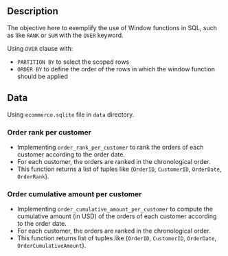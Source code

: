 ## Description

The objective here to exemplify the use of Window functions in SQL, such as like `RANK` or `SUM` with the `OVER` keyword.

Using `OVER` clause with:
- `PARTITION BY` to select the scoped rows
- `ORDER BY` to define the order of the rows in which the window function should be applied

## Data
Using `ecommerce.sqlite` file in `data` directory.

### Order rank per customer

- Implementing `order_rank_per_customer` to rank the orders of each customer according to the order date.
- For each customer, the orders are ranked in the chronological order.
- This function returns a list of tuples like (`OrderID`, `CustomerID`, `OrderDate`, `OrderRank`).

### Order cumulative amount per customer

- Implementing `order_cumulative_amount_per_customer` to compute the cumulative amount (in USD) of the orders of each customer according to the order date.
- For each customer, the orders are ranked in the chronological order.
- This function returns list of tuples like (`OrderID`, `CustomerID`, `OrderDate`, `OrderCumulativeAmount`).
